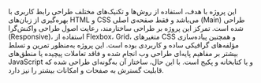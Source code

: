  این پروژه با هدف، استفاده از روش‌ها و تکنیک‌های مختلف طراحی رابط کاربری با بهره‌گیری از زبان‌های HTML و CSS می‌باشد و فقط صفحه‌ی اصلی (Main) طراحی شده است.
 تمرکز این پروژه بر طراحی ساختارمند، رعایت اصول طراحی واکنش‌گرا (Responsive)، استفاده از Flexbox، Grid، متغیرهای CSS و همچنین پیاده‌سازی مؤلفه‌های گرافیکی ساده و کاربردی بوده است. 
این پروژه به‌منظور تمرین و تسلط بیشتر بر مفاهیم پایه‌ای طراحی وب انجام شده و فاقد تعاملات پیچیده یا منطق‌های JavaScript و یا کتابخانه و پکیج است. با این حال، ساختار آن به‌گونه‌ای طراحی شده که قابلیت گسترش به صفحات و امکانات بیشتر را نیز دارد.
